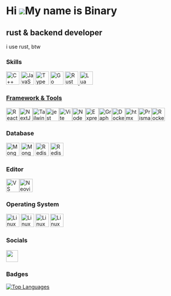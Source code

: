 Hi ![](https://user-images.githubusercontent.com/18350557/176309783-0785949b-9127-417c-8b55-ab5a4333674e.gif)My name is Binary
==============================================================================================================================

rust & backend developer
--

i use rust, btw
### Skills

<p align="left">
<a href="https://docs.microsoft.com/en-us/cpp/?view=msvc-170" target="_blank" rel="noreferrer"><img src="https://skillicons.dev/icons?i=cpp" width="36" height="36" alt="C++" /></a>
<a href="https://developer.mozilla.org/en-US/docs/Web/JavaScript" target="_blank" rel="noreferrer"><img src="https://skillicons.dev/icons?i=js" width="36" height="36" alt="JavaScript" /></a>
<a href="https://www.typescriptlang.org/" target="_blank" rel="noreferrer"><img src="https://skillicons.dev/icons?i=ts" width="36" height="36" alt="TypeScript" /></a>
<a href="https://go.dev/doc/" target="_blank" rel="noreferrer"><img src="https://skillicons.dev/icons?i=go" width="36" height="36" alt="Go" /></a>
<a href="https://www.rust-lang.org/" target="_blank" rel="noreferrer"><img src="https://skillicons.dev/icons?i=rust" width="36" height="36" alt="Rust" />
<a href="https://www.lua.org/" target="_blank" rel="noreferrer"><img src="https://skillicons.dev/icons?i=lua" width="36" height="36" alt="Lua" />

### Framework & Tools

<a href="https://reactjs.org/" target="_blank" rel="noreferrer"><img src="https://skillicons.dev/icons?i=react" width="36" height="36" alt="React" /></a><a href="https://nextjs.org/docs" target="_blank" rel="noreferrer"><img src="https://skillicons.dev/icons?i=nextjs" width="36" height="36" alt="NextJs" /></a><a href="https://tailwindcss.com/" target="_blank" rel="noreferrer"><img src="https://skillicons.dev/icons?i=tailwind" width="36" height="36" alt="TailwindCSS" /></a><a href="https://www.jestjs.io/" target="_blank" rel="noreferrer"><img src="https://skillicons.dev/icons?i=jest" width="36" height="36" alt="jest" /></a><a href="https://vitejs.dev/" target="_blank" rel="noreferrer"><img src="https://skillicons.dev/icons?i=vite" width="36" height="36" alt="Vite" /></a><a href="https://nodejs.org/en/" target="_blank" rel="noreferrer"><img src="https://skillicons.dev/icons?i=nodejs" width="36" height="36" alt="NodeJS" /></a><a href="https://expressjs.com/" target="_blank" rel="noreferrer"><img src="https://skillicons.dev/icons?i=express" width="36" height="36" alt="Express" /></a><a href="https://graphql.org/" target="_blank" rel="noreferrer"><img src="https://skillicons.dev/icons?i=graphql" width="36" height="36" alt="GraphQL" /></a><a href="https://www.docker.com/" target="_blank" rel="noreferrer"><img src="https://skillicons.dev/icons?i=docker" width="36" height="36" alt="Docker" /></a><a href="https://www.htmx.org/" target="_blank" rel="noreferrer"><img src="https://skillicons.dev/icons?i=htmx" width="36" height="36" alt="htmx" /></a><a href="https://www.prisma.io/" target="_blank" rel="noreferrer"><img src="https://skillicons.dev/icons?i=prisma" width="36" height="36" alt="Prisma" /><a href="https://www.rocket.rs/" target="_blank" rel="noreferrer"><img src="https://skillicons.dev/icons?i=rocket" width="36" height="36" alt="Rocket" /></a>
  
### Database

<a href="https://www.mongodb.com/" target="_blank" rel="noreferrer"><img src="https://skillicons.dev/icons?i=mongodb" width="36" height="36" alt="MongoDB" /></a>
<a href="https://www.postgresql.org/" target="_blank" rel="noreferrer"><img src="https://skillicons.dev/icons?i=postgres" width="36" height="36" alt="MongoDB" /></a>
<a href="https://www.mysql.com/" target="_blank" rel="noreferrer"><img src="https://skillicons.dev/icons?i=mysql" width="36" height="36" alt="Redis" /></a>
<a href="https://www.redis.io/" target="_blank" rel="noreferrer"><img src="https://skillicons.dev/icons?i=redis" width="36" height="36" alt="Redis" /></a>

### Editor

</a><a href="https://code.visualstudio.com/" target="_blank" rel="noreferrer"><img src="https://skillicons.dev/icons?i=vscode" width="36" height="36" alt="VS Code" /></a><a href="https://neovim.io/" target="_blank" rel="noreferrer"><img src="https://skillicons.dev/icons?i=neovim" width="36" height="36" alt="Neovim" /></a>

### Operating System


<a href="https://www.microsoft.com/th-th/windows?r=1" target="_blank" rel="noreferrer"><img src="https://skillicons.dev/icons?i=windows" width="36" height="36" alt="Linux" /></a>
<a href="https://www.archlinux.org/" target="_blank" rel="noreferrer"><img src="https://skillicons.dev/icons?i=arch" width="36" height="36" alt="Linux" /></a>
<a href="https://www.ubuntu.com/" target="_blank" rel="noreferrer"><img src="https://skillicons.dev/icons?i=ubuntu" width="36" height="36" alt="Linux" /></a>
<a href="https://www.debian.org/" target="_blank" rel="noreferrer"><img src="https://skillicons.dev/icons?i=debian" width="36" height="36" alt="Linux" /></a>


### Socials

<p align="left"> <a href="https://www.github.com/binarxy" target="_blank" rel="noreferrer"> <picture> <source media="(prefers-color-scheme: dark)" srcset="https://raw.githubusercontent.com/danielcranney/readme-generator/main/public/icons/socials/github-dark.svg" /> <source media="(prefers-color-scheme: light)" srcset="https://raw.githubusercontent.com/danielcranney/readme-generator/main/public/icons/socials/github.svg" /> <img src="https://raw.githubusercontent.com/danielcranney/readme-generator/main/public/icons/socials/github.svg" width="32" height="32" /> </picture> </a></p>

### Badges

<a href="https://github.com/binarxy" align="left"><img src="https://github-readme-stats.vercel.app/api/top-langs/?username=binarxy&langs_count=10&title_color=0891b2&text_color=ffffff&icon_color=0891b2&bg_color=1c1917&hide_border=true&locale=en&custom_title=Top%20%Languages" alt="Top Languages" /></a>
